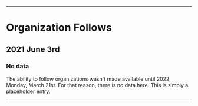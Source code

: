 
***

# Organization Follows

## 2021 June 3rd

### No data

The ability to follow organizations wasn't made available until 2022, Monday, March 21st. For that reason, there is no data here. This is simply a placeholder entry.

***
